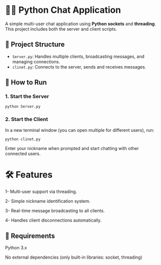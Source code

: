 # 🧑‍💻 Python Chat Application

A simple multi-user chat application using **Python sockets** and **threading**. This project includes both the server and client scripts.

## 📂 Project Structure

- `Server.py`: Handles multiple clients, broadcasting messages, and managing connections.
- `clinet.py`: Connects to the server, sends and receives messages.


## 🚀 How to Run

### 1. Start the Server

```bash
python Server.py
```

### 2. Start the Client
In a new terminal window (you can open multiple for different users), run:

```bash
python clinet.py
```
Enter your nickname when prompted and start chatting with other connected users.

# 🛠 Features
1- Multi-user support via threading.

2- Simple nickname identification system.

3- Real-time message broadcasting to all clients.

4- Handles client disconnections automatically.

## 📌 Requirements
Python 3.x

No external dependencies (only built-in libraries: socket, threading)



